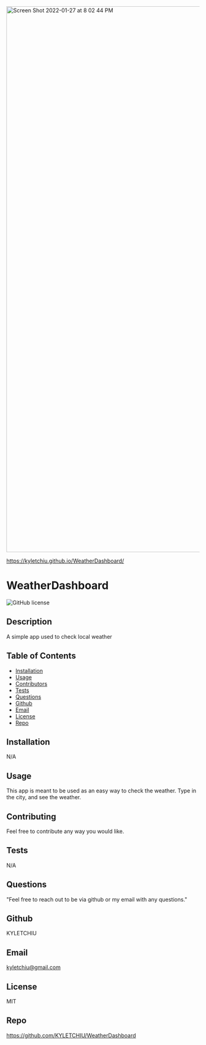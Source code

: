<img width="1425" alt="Screen Shot 2022-01-27 at 8 02 44 PM" src="https://user-images.githubusercontent.com/92279620/151468841-95411e52-b869-4e60-b059-d9cf946b5329.png">

https://kyletchiu.github.io/WeatherDashboard/

# WeatherDashboard
![GitHub license](http://img.shields.io/badge/license-MIT-green)

## Description
A simple app used to check local weather

## Table of Contents
* [Installation](#Installation)
* [Usage](#Usage)
* [Contributors](#Contributors)
* [Tests](#Tests)
* [Questions](Questions)
* [Github](#Github)
* [Email](#Email)
* [License](#License)
* [Repo](#Repo)

## Installation
N/A 

## Usage
This app is meant to be used as an easy way to check the weather. Type in the city, and see the weather.

## Contributing
Feel free to contribute any way you would like.

## Tests
N/A

## Questions
"Feel free to reach out to be via github or my email with any questions."

## Github
KYLETCHIU

## Email
 kyletchiu@gmail.com


## License
 MIT 

## Repo
https://github.com/KYLETCHIU/WeatherDashboard
